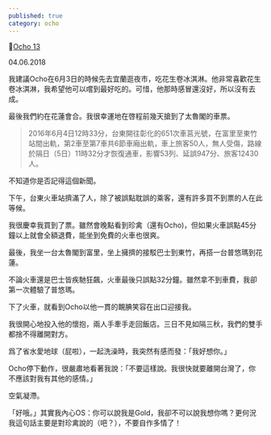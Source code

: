 ```yaml
---
published: true
category: ocho
---
```

🔼[Ocho 13](https://tsainei.com/Ocho-13/)

04.06.2018

我建議Ocho在6月3日的時候先去宜蘭逛夜市，吃花生卷冰淇淋。他非常喜歡花生卷冰淇淋，我希望他可以嚐到最好吃的。可惜，他那時感冒還沒好，所以沒有去成。

最後我們約在花蓮會合。我很幸運地在啓程前幾天搶到了太魯閣的車票。

> 2016年6月4日12時33分，台東開往彰化的651次車莒光號，在富里至東竹站間出軌，第2車至第7車共6節車廂出軌，車上旅客50人，無人受傷，路線於隔日（5日）11時32分才恢復通車，影響53列、延誤947分、旅客12430人。

不知道你是否記得這個新聞。

下午，台東火車站擠滿了人，除了被誤點耽誤的乘客，還有許多買不到票的人在此等候。

我很慶幸我買到了票。雖然會晚點看到珍禽（還有Ocho)，但如果火車誤點45分鐘以上就會全額退費，能坐到免費的火車也很爽。

最後，我坐一台太魯閣到富里，坐上擁擠的接駁巴士到東竹，再搭一台普悠瑪到花蓮。

不論火車還是巴士皆疾馳狂飆，火車最後只誤點32分鐘。雖然拿不到車費，我卻第一次體驗了普悠瑪。

下了火車，就看到Ocho以他一貫的靦腆笑容在出口迎接我。

我很開心地投入他的懷抱，兩人手牽手走回飯店。三日不見如隔三秋，我們的雙手都捨不得離開對方。

爲了省水愛地球（屁啦），一起洗澡時，我突然有感而發：「我好想你。」

Ocho停下動作，很嚴肅地看著我說：「不要這樣說。我很快就要離開台灣了，你不應該對我有其他的感情。」

空氣凝滯。

「好哦。」其實我內心OS：你可以說我是Gold，我卻不可以說我想你嗎？更何況我這句話主要是對珍禽說的（吧？），不要自作多情了！
